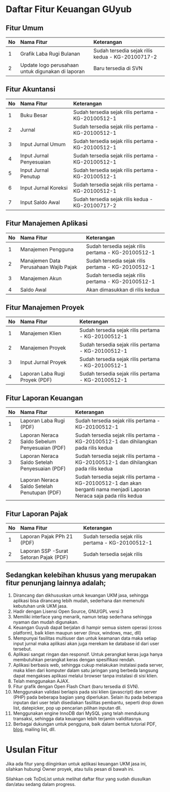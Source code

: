 # Daftar Fitur Keuangan GUyub

## Fitur Umum ##

| **No** | **Nama Fitur** | **Keterangan** |
|:-------|:---------------|:---------------|
| 1      | Grafik Laba Rugi Bulanan | Sudah tersedia sejak rilis kedua - KG-20100717-2 |
| 2      | Update logo perusahaan untuk digunakan di laporan | Baru tersedia di SVN |

## Fitur Akuntansi ##

| **No** | **Nama Fitur** | **Keterangan** |
|:-------|:---------------|:---------------|
| 1      | Buku Besar     | Sudah tersedia sejak rilis pertama - KG-20100512-1 |
| 2      | Jurnal         | Sudah tersedia sejak rilis pertama - KG-20100512-1 |
| 3      | Input Jurnal Umum | Sudah tersedia sejak rilis pertama - KG-20100512-1 |
| 4      | Input Jurnal Penyesuaian | Sudah tersedia sejak rilis pertama - KG-20100512-1 |
| 5      | Input Jurnal Penutup | Sudah tersedia sejak rilis pertama - KG-20100512-1 |
| 6      | Input Jurnal Koreksi | Sudah tersedia sejak rilis pertama - KG-20100512-1 |
| 7      | Input Saldo Awal | Sudah tersedia sejak rilis kedua - KG-20100717-2 |

## Fitur Manajemen Aplikasi ##

| **No** | **Nama Fitur** | **Keterangan** |
|:-------|:---------------|:---------------|
| 1      | Manajemen Pengguna | Sudah tersedia sejak rilis pertama - KG-20100512-1 |
| 2      | Manajemen Data Perusahaan Wajib Pajak | Sudah tersedia sejak rilis pertama - KG-20100512-1 |
| 3      | Manajemen Akun | Sudah tersedia sejak rilis pertama - KG-20100512-1 |
| 4      | Saldo Awal     | Akan dimasukkan di rilis kedua |

## Fitur Manajemen Proyek ##

| **No** | **Nama Fitur** | **Keterangan** |
|:-------|:---------------|:---------------|
| 1      | Manajemen Klien | Sudah tersedia sejak rilis pertama - KG-20100512-1 |
| 2      | Manajemen Proyek | Sudah tersedia sejak rilis pertama - KG-20100512-1 |
| 3      | Input Jurnal Proyek | Sudah tersedia sejak rilis pertama - KG-20100512-1 |
| 4      | Laporan Laba Rugi Proyek (PDF) | Sudah tersedia sejak rilis pertama - KG-20100512-1 |

## Fitur Laporan Keuangan ##

| **No** | **Nama Fitur** | **Keterangan** |
|:-------|:---------------|:---------------|
| 1      | Laporan Laba Rugi (PDF) | Sudah tersedia sejak rilis pertama - KG-20100512-1 |
| 2      | Laporan Neraca Saldo Sebelum Penyesuaian (PDF) | Sudah tersedia sejak rilis pertama - KG-20100512-1 dan dihilangkan pada rilis kedua |
| 3      | Laporan Neraca Saldo Setelah Penyesuaian (PDF) | Sudah tersedia sejak rilis pertama - KG-20100512-1 dan dihilangkan pada rilis kedua |
| 4      | Laporan Neraca Saldo Setelah Penutupan (PDF) | Sudah tersedia sejak rilis pertama - KG-20100512-1 dan akan berganti nama menjadi Laporan Neraca saja pada rilis kedua |

## Fitur Laporan Pajak ##

| **No** | **Nama Fitur** | **Keterangan** |
|:-------|:---------------|:---------------|
| 1      | Laporan Pajak PPh 21 (PDF) | Sudah tersedia sejak rilis pertama - KG-20100512-1 |
| 2      | Laporan SSP -Surat Setoran Pajak (PDF) | Sudah tersedia sejak rilis |

## Sedangkan kelebihan khusus yang merupakan fitur penunjang lainnya adalah; ##

  1. Dirancang dan dikhususkan untuk keuangan UKM jasa, sehingga aplikasi bisa dirancang lebih mudah, sederhana dan memenuhi kebutuhan unik UKM jasa.
  1. Hadir dengan Lisensi Open Source, GNU/GPL versi 3
  1. Memiliki interface yang menarik, namun tetap sederhana sehingga nyaman dan mudah digunakan.
  1. Keuangan Guyub dapat berjalan di hampir semua sistem operasi (cross platform), baik klien maupun server (linux, windows, mac, dll)
  1. Mempunyai fasilitas multiuser dan untuk keamanan data maka setiap input jurnal maka aplikasi akan juga merekam ke database id dari user tersebut.
  1. Aplikasi sangat ringan dan responsif. Untuk perangkat keras juga hanya membutuhkan perangkat keras dengan spesifikasi rendah.
  1. Aplikasi berbasis web, sehingga cukup melakukan instalasi pada server, maka klien dari komputer dalam satu jaringan yang berbeda langsung dapat mengakses aplikasi melalui browser tanpa instalasi di sisi klien.
  1. Telah menggunakan AJAX.
  1. Fitur grafik dengan Open Flash Chart (baru tersedia di SVN).
  1. Menggunakan validasi berlapis pada sisi klien (javascript) dan server (PHP) pada beberapa bagian yang diperlukan. Selain itu pada beberapa inputan dari user telah disediakan fasilitas pembantu, seperti drop down list, datepicker, pop up pencarian pilihan inputan dll.
  1. Menggunakan engine InnoDB dari MySQL yang telah mendukung transaksi, sehingga data keuangan lebih terjamin validitasnya.
  1. Berbagai dukungan untuk pengguna, baik dalam bentuk tutorial PDF, [blog](http://keuangan.guyub.co.id), mailing list, dll.

# Usulan Fitur #

Jika ada fitur yang diinginkan untuk aplikasi keuangan UKM jasa ini, silahkan hubungi Owner proyek, atau tulis pesan di bawah ini.

Silahkan cek ToDoList untuk melihat daftar fitur yang sudah diusulkan dan/atau sedang dalam progress.